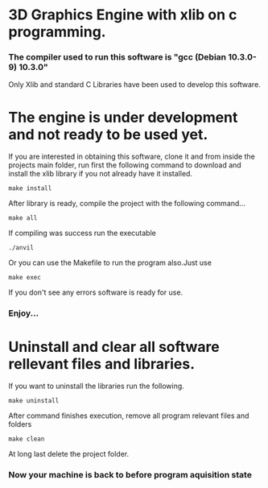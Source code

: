 # 3D Graphics Engine with xlib on c programming.
### The compiler used to run this software is "gcc (Debian 10.3.0-9) 10.3.0"
Only Xlib and standard C Libraries have been used to develop this software.<br>

# The engine is under development and not ready to be used yet.

If you are interested in obtaining this software, clone it and from inside the projects main folder,
run first the following command to download and install the xlib library if you not already have it installed.<br>
```
make install
```
After library is ready, compile the project with the following command...<br>
```
make all
```
If compiling was success run the executable
```
./anvil
```
Or you can use the Makefile to run the program also.Just use
```
make exec
```
If you don't see any errors software is ready for use.<br>
### Enjoy...

# Uninstall and clear all software rellevant files and libraries.<br>
If you want to uninstall the libraries run the following.
```
make uninstall
```
After command finishes execution, remove all program relevant files and folders
```
make clean
```
At long last delete the project folder.

### Now your machine is back to before program aquisition state

